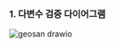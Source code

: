 ### 1. 다변수 검증 다이어그램

![geosan drawio](https://github.com/estskyway/study_data_analytics/assets/132973287/1efe3bf8-f17e-4e5e-8044-26c0c30682c2)
